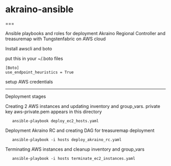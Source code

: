 # akraino-ansible
===

Ansible playbooks and roles for deployment Akraino Regional Controller and treasuremap with Tungstenfabric on AWS cloud

Install awscli and boto


put this in your ~/.boto files
~~~
[Boto]
use_endpoint_heuristics = True
~~~

setup AWS credentials 

---

Deployment stages

Creating 2 AWS instances and updating inventory and group_vars.
private key aws-private.pem appears in this directory

~~~
   ansible-playbook deploy_ec2_hosts.yaml 
~~~

Deployment Akraino RC and creating DAG for treasuremap deployment
~~~
   ansible-playbook -i hosts deploy_akraino_rc.yaml 
~~~


Terminating AWS instances and cleanup inventory and group_vars
~~~
   ansible-playbook -i hosts terminate_ec2_instances.yaml
~~~
